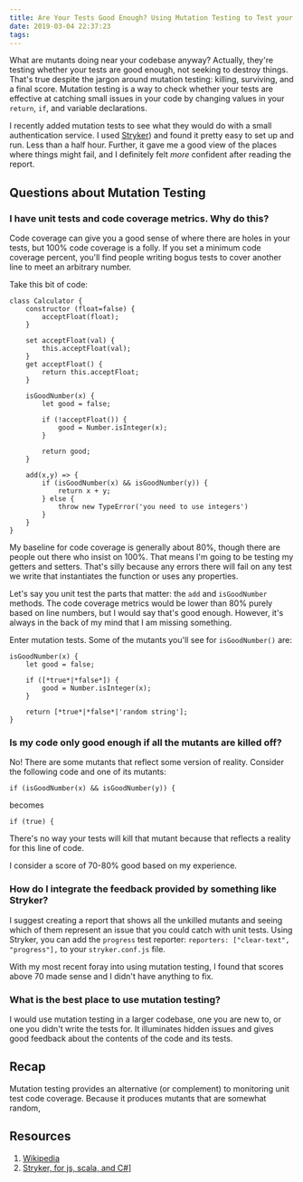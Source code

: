 ```yaml
---
title: Are Your Tests Good Enough? Using Mutation Testing to Test your Tests
date: 2019-03-04 22:37:23
tags:
---
```

What are mutants doing near your codebase anyway? Actually, they're testing whether your tests are good enough, not seeking to destroy things. That's true despite the jargon around mutation testing: killing, surviving, and a final score. Mutation testing is a way to check whether your tests are effective at catching small issues in your code by changing values in your `return`, `if`, and variable declarations.

I recently added mutation tests to see what they would do with a small authentication service. I used [Stryker](https://stryker-mutator.io/)) and found it pretty easy to set up and run. Less than a half hour. Further, it gave me a good view of the places where things might fail, and I definitely felt _more_ confident after reading the report.

## Questions about Mutation Testing

### I have unit tests and code coverage metrics. Why do this?
Code coverage can give you a good sense of where there are holes in your tests, but 100% code coverage is a folly. If you set a minimum code coverage percent, you'll find people writing bogus tests to cover another line to meet an arbitrary number.

Take this bit of code:
```
class Calculator {
	constructor (float=false) {
		acceptFloat(float);
	} 

	set acceptFloat(val) {
		this.acceptFloat(val);
	}
	get acceptFloat() {
		return this.acceptFloat;
	}

	isGoodNumber(x) {
		let good = false;

		if (!acceptFloat()) {
			good = Number.isInteger(x);
		}

		return good;
	}

	add(x,y) => {
		if (isGoodNumber(x) && isGoodNumber(y)) {
			return x + y;
		} else {
			throw new TypeError('you need to use integers')
		}
	}
}
```
My baseline for code coverage is generally about 80%, though there are people out there who insist on 100%. That means I'm going to be testing my getters and setters. That's silly because any errors there will fail on any test we write that instantiates the function or uses any properties.

Let's say you unit test the parts that matter: the `add` and `isGoodNumber` methods. The code coverage metrics would be lower than 80% purely based on line numbers, but I would say that's good enough. However, it's always in the back of my mind that I am missing something. 

Enter mutation tests. Some of the mutants you'll see for `isGoodNumber()` are:
```
isGoodNumber(x) {
	let good = false;

	if ([*true*|*false*]) {
		good = Number.isInteger(x);
	}

	return [*true*|*false*|'random string'];
}
```

### Is my code only good enough if all the mutants are killed off?

No! There are some mutants that reflect some version of reality. Consider the following code and one of its mutants:

```if (isGoodNumber(x) && isGoodNumber(y)) {```

becomes

```if (true) {```

There's no way your tests will kill that mutant because that reflects a reality for this line of code. 

I consider a score of 70-80% good based on my experience.

### How do I integrate the feedback provided by something like Stryker?

I suggest creating a report that shows all the unkilled mutants and seeing which of them represent an issue that you could catch with unit tests. Using Stryker, you can add the `progress` test reporter: `reporters: ["clear-text", "progress"],` to your `stryker.conf.js` file.

With my most recent foray into using mutation testing, I found that scores above 70 made sense and I didn't have anything to fix.

### What is the best place to use mutation testing?
I would use mutation testing in a larger codebase, one you are new to, or one you didn't write the tests for. It illuminates hidden issues and gives good feedback about the contents of the code and its tests.

## Recap
Mutation testing provides an alternative (or complement) to monitoring unit test code coverage. Because it produces mutants that are somewhat random, 

## Resources
1. [Wikipedia](https://en.wikipedia.org/wiki/Mutation_testing)
1. [Stryker, for js, scala, and C#](https://stryker-mutator.io/)]